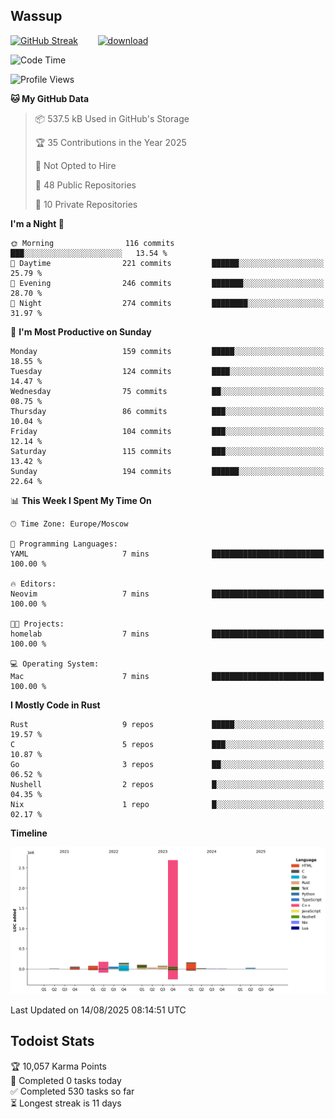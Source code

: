 ## Wassup

<!--
-->

[![GitHub Streak](http://github-readme-streak-stats.herokuapp.com?user=archeoss&theme=shades-of-purple&hide_border=true&date_format=j%20M%5B%20Y%5D)](https://git.io/streak-stats)&nbsp;&nbsp;&nbsp;&nbsp;&nbsp;&nbsp;&nbsp;&nbsp;[![download](https://user-images.githubusercontent.com/68448737/147796309-d8b65b1d-4dde-40d9-b03a-2b42aaa6cd43.jpeg)
](http://bmstu.ru/)

<!--START_SECTION:waka-->
![Code Time](http://img.shields.io/badge/Code%20Time-3%2C995%20hrs%2055%20mins-blue)

![Profile Views](http://img.shields.io/badge/Profile%20Views-0-blue)

**🐱 My GitHub Data** 

> 📦 537.5 kB Used in GitHub's Storage 
 > 
> 🏆 35 Contributions in the Year 2025
 > 
> 🚫 Not Opted to Hire
 > 
> 📜 48 Public Repositories 
 > 
> 🔑 10 Private Repositories 
 > 
**I'm a Night 🦉** 

```text
🌞 Morning                116 commits         ███░░░░░░░░░░░░░░░░░░░░░░   13.54 % 
🌆 Daytime                221 commits         ██████░░░░░░░░░░░░░░░░░░░   25.79 % 
🌃 Evening                246 commits         ███████░░░░░░░░░░░░░░░░░░   28.70 % 
🌙 Night                  274 commits         ████████░░░░░░░░░░░░░░░░░   31.97 % 
```
📅 **I'm Most Productive on Sunday** 

```text
Monday                   159 commits         █████░░░░░░░░░░░░░░░░░░░░   18.55 % 
Tuesday                  124 commits         ████░░░░░░░░░░░░░░░░░░░░░   14.47 % 
Wednesday                75 commits          ██░░░░░░░░░░░░░░░░░░░░░░░   08.75 % 
Thursday                 86 commits          ███░░░░░░░░░░░░░░░░░░░░░░   10.04 % 
Friday                   104 commits         ███░░░░░░░░░░░░░░░░░░░░░░   12.14 % 
Saturday                 115 commits         ███░░░░░░░░░░░░░░░░░░░░░░   13.42 % 
Sunday                   194 commits         ██████░░░░░░░░░░░░░░░░░░░   22.64 % 
```


📊 **This Week I Spent My Time On** 

```text
🕑︎ Time Zone: Europe/Moscow

💬 Programming Languages: 
YAML                     7 mins              █████████████████████████   100.00 % 

🔥 Editors: 
Neovim                   7 mins              █████████████████████████   100.00 % 

🐱‍💻 Projects: 
homelab                  7 mins              █████████████████████████   100.00 % 

💻 Operating System: 
Mac                      7 mins              █████████████████████████   100.00 % 
```

**I Mostly Code in Rust** 

```text
Rust                     9 repos             █████░░░░░░░░░░░░░░░░░░░░   19.57 % 
C                        5 repos             ███░░░░░░░░░░░░░░░░░░░░░░   10.87 % 
Go                       3 repos             ██░░░░░░░░░░░░░░░░░░░░░░░   06.52 % 
Nushell                  2 repos             █░░░░░░░░░░░░░░░░░░░░░░░░   04.35 % 
Nix                      1 repo              █░░░░░░░░░░░░░░░░░░░░░░░░   02.17 % 
```



**Timeline**

![Lines of Code chart](https://raw.githubusercontent.com/archeoss/archeoss/master/assets/bar_graph.png)


 Last Updated on 14/08/2025 08:14:51 UTC
<!--END_SECTION:waka-->

## Todoist Stats

<!-- TODO-IST:START -->
🏆  10,057 Karma Points           
🌸  Completed 0 tasks today           
✅  Completed 530 tasks so far           
⏳  Longest streak is 11 days
<!-- TODO-IST:END -->

